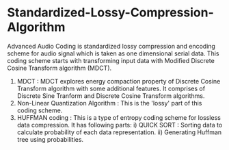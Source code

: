 Standardized-Lossy-Compression-Algorithm
========================================

Advanced Audio Coding is standardized lossy compression and encoding scheme for audio signal 
which is taken as one dimensional serial data.
This coding scheme starts with transforming input data with Modified Discrete Cosine Transform algorithm (MDCT).
1. MDCT : MDCT explores energy compaction property of Discrete Cosine Transform algorithm with some additional 
          features. It comprises of Discrete Sine Tranform and Discrete Cosine Transform algorithms.
2. Non-Linear Quantization Algorithm : This is the 'lossy' part of this coding scheme.
3. HUFFMAN coding : This is a type of entropy coding scheme for lossless data compression. It has following parts:
                  i)  QUICK SORT : Sorting data to calculate probability of each data representation.
                  ii) Generating Huffman tree using probabilities.